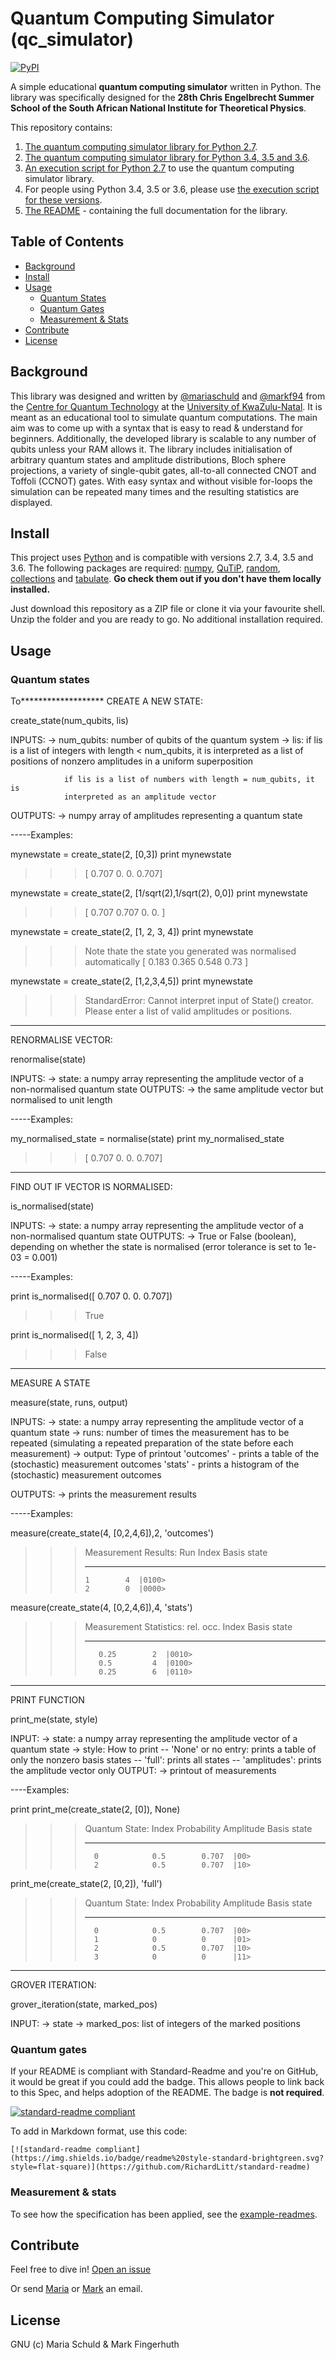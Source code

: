 # Quantum Computing Simulator (qc_simulator)

[![PyPI](https://img.shields.io/pypi/pyversions/Django.svg)]()

A simple educational **quantum computing simulator** written in Python. The library was specifically designed for the **28th Chris Engelbrecht Summer School of the South African National Institute for Theoretical Physics**.

This repository contains:

1. [The quantum computing simulator library for Python 2.7](quantum_simulator_py2.py).
2. [The quantum computing simulator library for Python 3.4, 3.5 and 3.6](quantum_simulator_py3.py).
3. [An execution script for Python 2.7](execution_script_py2.py) to use the quantum computing simulator library.
4. For people using Python 3.4, 3.5 or 3.6, please use [the execution script for these versions](execution_script_py3.py).
5. [The README](README.md) - containing the full documentation for the library.


## Table of Contents

- [Background](#background)
- [Install](#install)
- [Usage](#usage)
  - [Quantum States](#quantum-states)
  - [Quantum Gates](#quantum-gates)
  - [Measurement & Stats](#measurement-&-stats)
- [Contribute](#contribute)
- [License](#license)

## Background

This library was designed and written by [@mariaschuld](https://github.com/mariaschuld) and [@markf94](https://github.com/markf94) from the [Centre for Quantum Technology](http://quantum.ukzn.ac.za/) at the [University of KwaZulu-Natal](www.ukzn.ac.za). It is meant as an educational tool to simulate quantum computations. The main aim was to come up with a syntax that is easy to read & understand for beginners. Additionally, the developed library is scalable to any number of qubits unless your RAM allows it. The library includes initialisation of arbitrary quantum states and amplitude distributions, Bloch sphere projections, a variety of single-qubit gates, all-to-all connected CNOT and Toffoli (CCNOT) gates. With easy syntax and without visible for-loops the simulation can be repeated many times and the resulting statistics are displayed.

## Install

This project uses [Python](http://python.org/) and is compatible with versions 2.7, 3.4, 3.5 and 3.6. The following packages are required: [numpy](http://www.numpy.org), [QuTiP](http://qutip.org), [random](https://docs.python.org/2/library/random.html), [collections](https://docs.python.org/2/library/collections) and [tabulate](https://pypi.python.org/pypi/tabulate). **Go check them out if you don't have them locally installed.**

Just download this repository as a ZIP file or clone it via your favourite shell. Unzip the folder and you are ready to go. No additional installation required.

## Usage



### Quantum states

To*******************
CREATE A NEW STATE:

create_state(num_qubits, lis)

INPUTS:
-> num_qubits:
				number of qubits of the quantum system
-> lis:
				if lis is a list of integers with length < num_qubits, it is
				interpreted as a list of positions of nonzero amplitudes in a
				uniform superposition

				if lis is a list of numbers with length = num_qubits, it is
				interpreted as an amplitude vector

OUTPUTS:
-> numpy array of amplitudes representing a quantum state


-----Examples:

mynewstate = create_state(2, [0,3])
print mynewstate

>>> [ 0.707  0.     0.     0.707]

mynewstate = create_state(2, [1/sqrt(2),1/sqrt(2), 0,0])
print mynewstate

>>> [ 0.707  0.707  0.     0.   ]

mynewstate = create_state(2, [1, 2, 3, 4])
print mynewstate

>>> Note thate the state you generated was normalised automatically
>>> [ 0.183  0.365  0.548  0.73 ]

mynewstate = create_state(2, [1,2,3,4,5])
print mynewstate

>>> StandardError: Cannot interpret input of State() creator. Please enter a list of valid amplitudes or positions.

******************
RENORMALISE VECTOR:

renormalise(state)

INPUTS:
			-> state: a numpy array representing the amplitude vector of
								a non-normalised quantum state
OUTPUTS:
			-> the same amplitude vector but normalised to unit length


-----Examples:

my_normalised_state = normalise(state)
print my_normalised_state

>>> [ 0.707  0.     0.     0.707]

******************
FIND OUT IF VECTOR IS NORMALISED:

is_normalised(state)

INPUTS:
			-> state: a numpy array representing the amplitude vector of
								a non-normalised quantum state
OUTPUTS:
			-> True or False (boolean), depending on whether the state is normalised
					(error tolerance is set to 1e-03 = 0.001)

-----Examples:

print is_normalised([ 0.707  0.     0.     0.707])

>>> True

print is_normalised([ 1, 2, 3, 4])

>>> False

***********************
MEASURE A STATE

measure(state, runs, output)

INPUTS:
			-> state: a numpy array representing the amplitude vector of
								a quantum state
			-> runs:  number of times the measurement has to be repeated
								(simulating a repeated preparation of the state before
								each measurement)
			-> output: Type of printout
								'outcomes' - prints a table of the (stochastic) measurement
														outcomes
								'stats' - prints a histogram of the (stochastic) measurement
													outcomes

OUTPUTS:
			-> prints the measurement results


-----Examples:

measure(create_state(4, [0,2,4,6]),2, 'outcomes')

>>> Measurement Results:
>>>   Run    Index  Basis state
>>> -----  -------  -------------
>>>     1        4  |0100>
>>>     2        0  |0000>



measure(create_state(4, [0,2,4,6]),4, 'stats')

>>> Measurement Statistics:
>>>   rel. occ.    Index  Basis state
>>> -----------  -------  -------------
>>>        0.25        2  |0010>
>>>        0.5         4  |0100>
>>>        0.25        6  |0110>





****************************
PRINT FUNCTION

print_me(state, style)

INPUT:
			-> state: a numpy array representing the amplitude vector of
								a quantum state
			-> style: How to print
								-- 'None' or no entry: prints a table of only
										the nonzero basis states
								-- 'full': prints all states
								-- 'amplitudes': prints the amplitude vector only
OUTPUT:
			-> printout of measurements

----Examples:

print print_me(create_state(2, [0]), None)

>>> Quantum State:
>>>   Index    Probability    Amplitude  Basis state
>>> -------  -------------  -----------  -------------
>>>       0            0.5        0.707  |00>
>>>       2            0.5        0.707  |10>



print_me(create_state(2, [0,2]), 'full')

>>>  Quantum State:
>>>   Index    Probability    Amplitude  Basis state
>>> -------  -------------  -----------  -------------
>>>       0            0.5        0.707  |00>
>>>       1            0          0      |01>
>>>       2            0.5        0.707  |10>
>>>       3            0          0      |11>




*******************************
GROVER ITERATION:

grover_iteration(state, marked_pos)

INPUT:
			-> state
			-> marked_pos: list of integers of the marked positions


### Quantum gates

If your README is compliant with Standard-Readme and you're on GitHub, it would be great if you could add the badge. This allows people to link back to this Spec, and helps adoption of the README. The badge is **not required**.

[![standard-readme compliant](https://img.shields.io/badge/readme%20style-standard-brightgreen.svg?style=flat-square)](https://github.com/RichardLitt/standard-readme)

To add in Markdown format, use this code:

```
[![standard-readme compliant](https://img.shields.io/badge/readme%20style-standard-brightgreen.svg?style=flat-square)](https://github.com/RichardLitt/standard-readme)
```

### Measurement & stats

To see how the specification has been applied, see the [example-readmes](example-readmes/).

## Contribute

Feel free to dive in! [Open an issue](https://github.com/mariaschuld/qc_simulator/issues/new)

Or send [Maria](mailto:mariaschuld@gmail.com) or [Mark](markfingerhuth@protonmail.com) an email.

## License

GNU (c) Maria Schuld & Mark Fingerhuth
